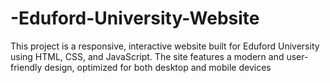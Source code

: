 # -Eduford-University-Website
This project is a responsive, interactive website built for Eduford University using HTML, CSS, and JavaScript. The site features a modern and user-friendly design, optimized for both desktop and mobile devices
